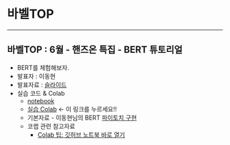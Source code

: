 # 바벨TOP

--------------------

## 바벨TOP : 6월 - 핸즈온 특집 - BERT 튜토리얼

* BERT를 체험해보자.
* 발표자 : 이동현
* 발표자료 : [슬라이드](/handson/bert/BERT-Overview.pdf)
* 실습 코드 & Colab
   * [notebook](/handson/bert)
   * [실습 Colab](https://colab.research.google.com/github/babelPish/BabelTOP/blob/master/handson/bert/pytorchic_bert_usage.ipynb) <- 이 링크를 누르세요!!
   * 기본자료 - 이동현님의 BERT [파이토치 구현](https://github.com/dhlee347/pytorchic-bert)
   * 코랩 관련 참고자료
      - [Colab 팁: 깃허브 노트북 바로 열기](https://tensorflow.blog/2018/04/19/colab-%ED%8C%81-%EA%B9%83%ED%97%88%EB%B8%8C-%EB%85%B8%ED%8A%B8%EB%B6%81-%EB%B0%94%EB%A1%9C-%EC%97%B4%EA%B8%B0/)
